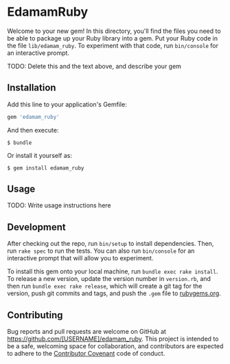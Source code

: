 # EdamamRuby

Welcome to your new gem! In this directory, you'll find the files you need to be able to package up your Ruby library into a gem. Put your Ruby code in the file `lib/edamam_ruby`. To experiment with that code, run `bin/console` for an interactive prompt.

TODO: Delete this and the text above, and describe your gem

## Installation

Add this line to your application's Gemfile:

```ruby
gem 'edamam_ruby'
```

And then execute:

    $ bundle

Or install it yourself as:

    $ gem install edamam_ruby

## Usage

TODO: Write usage instructions here

## Development

After checking out the repo, run `bin/setup` to install dependencies. Then, run `rake spec` to run the tests. You can also run `bin/console` for an interactive prompt that will allow you to experiment.

To install this gem onto your local machine, run `bundle exec rake install`. To release a new version, update the version number in `version.rb`, and then run `bundle exec rake release`, which will create a git tag for the version, push git commits and tags, and push the `.gem` file to [rubygems.org](https://rubygems.org).

## Contributing

Bug reports and pull requests are welcome on GitHub at https://github.com/[USERNAME]/edamam_ruby. This project is intended to be a safe, welcoming space for collaboration, and contributors are expected to adhere to the [Contributor Covenant](http://contributor-covenant.org) code of conduct.

